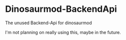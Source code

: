 # Dinosaurmod-BackendApi
The unused Backend-Api for dinosaurmod

I'm not planning on really using this, maybe in the future.